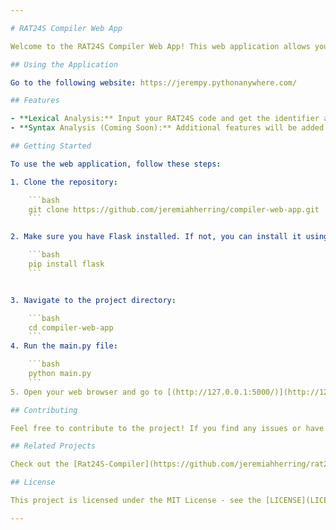 ```yaml
---

# RAT24S Compiler Web App

Welcome to the RAT24S Compiler Web App! This web application allows you to input RAT24S code into the lexical analyzer, which then outputs the corresponding identifier and token for the input. Stay tuned for the syntax analyzer, coming soon!

## Using the Application

Go to the following website: https://jerempy.pythonanywhere.com/

## Features

- **Lexical Analysis:** Input your RAT24S code and get the identifier and token information.
- **Syntax Analysis (Coming Soon):** Additional features will be added to support syntax analysis.

## Getting Started

To use the web application, follow these steps:

1. Clone the repository:

    ```bash
    git clone https://github.com/jeremiahherring/compiler-web-app.git
    ```

2. Make sure you have Flask installed. If not, you can install it using:

    ```bash
    pip install flask
    ```


3. Navigate to the project directory:

    ```bash
    cd compiler-web-app
    ```
4. Run the main.py file:

    ```bash
    python main.py
    ```
5. Open your web browser and go to [(http://127.0.0.1:5000/)](http://127.0.0.1:5000/) to access the RAT24S Compiler Web App.

## Contributing

Feel free to contribute to the project! If you find any issues or have suggestions, please open an issue on the [GitHub repository](https://github.com/your-username/rat24s-compiler-web-app/issues).

## Related Projects

Check out the [Rat24S-Compiler](https://github.com/jeremiahherring/rat24s-compiler) repository for the code without the website.

## License

This project is licensed under the MIT License - see the [LICENSE](LICENSE) file for details.

---
```

